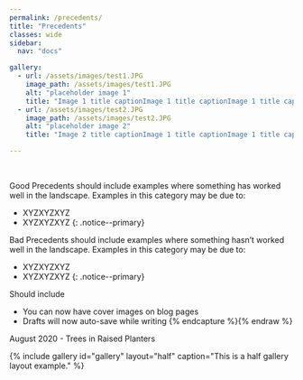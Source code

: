 ```yaml
---
permalink: /precedents/
title: "Precedents"
classes: wide
sidebar:
  nav: "docs"

gallery:
  - url: /assets/images/test1.JPG
    image_path: /assets/images/test1.JPG
    alt: "placeholder image 1"
    title: "Image 1 title captionImage 1 title captionImage 1 title captionImage 1 title captionImage 1 title captionImage 1 title captionImage 1 title captionImage 1 title captionImage 1 title captionImage 1 title captionImage 1 title captionImage 1 title captionImage 1 title captionImage 1 title captionImage 1 title captionImage 1 title captionImage 1 title caption"
  - url: /assets/images/test2.JPG
    image_path: /assets/images/test2.JPG
    alt: "placeholder image 2"
    title: "Image 2 title captionImage 1 title captionImage 1 title captionImage 1 title captionImage 1 title captionImage 1 title captionImage 1 title captionImage 1 title captionImage 1 title captionImage 1 title captionImage 1 title captionImage 1 title captionImage 1 title captionImage 1 title captionImage 1 title captionImage 1 title captionImage 1 title caption"

---
```


<BR>
  
Good Precedents should include examples where something has worked well in the landscape. Examples in this category may be due to:
* XYZXYZXYZ
* XYZXYZXYZ
{: .notice--primary}


Bad Precedents should include examples where something hasn’t worked well in the landscape. Examples in this category may be due to:
* XYZXYZXYZ
* XYZXYZXYZ
{: .notice--primary}

Should include
* You can now have cover images on blog pages
* Drafts will now auto-save while writing
{% endcapture %}{% endraw %}

August 2020 - Trees in Raised Planters

{% include gallery id="gallery" layout="half" caption="This is a half gallery layout example." %}


